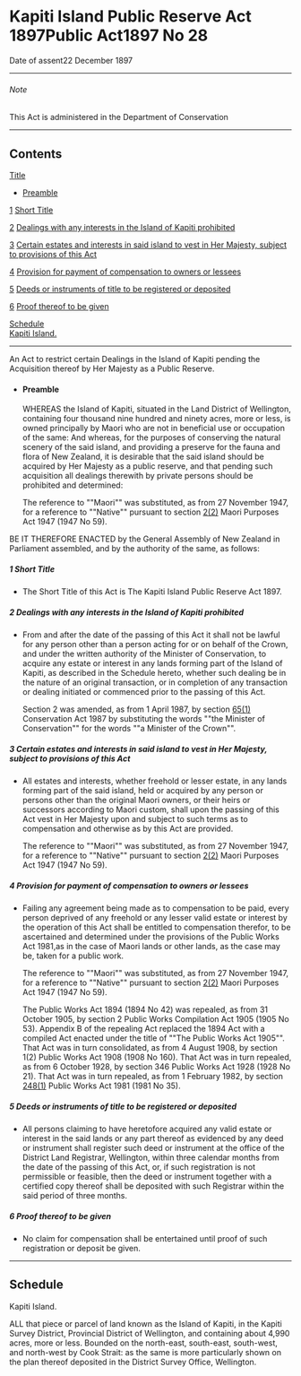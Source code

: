# Kapiti Island Public Reserve Act 1897Public Act1897 No 28

Date of assent22 December 1897

---

###### Note

This Act is administered in the Department of Conservation

---

## Contents

[Title][0]
    
*   [Preamble][1]

[1][2] [Short Title][2]

[2][3] [Dealings with any interests in the Island of Kapiti prohibited][3]

[3][4] [Certain estates and interests in said island to vest in Her Majesty, subject to provisions of this Act][4]

[4][5] [Provision for payment of compensation to owners or lessees][5]

[5][6] [Deeds or instruments of title to be registered or deposited][6]

[6][7] [Proof thereof to be given][7]

[Schedule][8]  
[Kapiti Island.][8]

---

An Act to restrict certain Dealings in the Island of Kapiti pending the Acquisition thereof by Her Majesty as a Public Reserve.
    
*   #### Preamble
    
    WHEREAS the Island of Kapiti, situated in the Land District of Wellington, containing four thousand nine hundred and ninety acres, more or less, is owned principally by Maori who are not in beneficial use or occupation of the same: And whereas, for the purposes of conserving the natural scenery of the said island, and providing a preserve for the fauna and flora of New Zealand, it is desirable that the said island should be acquired by Her Majesty as a public reserve, and that pending such acquisition all dealings therewith by private persons should be prohibited and determined:
    
    The reference to ""Maori"" was substituted, as from 27 November 1947, for a reference to ""Native"" pursuant to section [2(2)][9] Maori Purposes Act 1947 (1947 No 59).

BE IT THEREFORE ENACTED by the General Assembly of New Zealand in Parliament assembled, and by the authority of the same, as follows:

##### 1 Short Title
    
*   The Short Title of this Act is The Kapiti Island Public Reserve Act 1897\.

##### 2 Dealings with any interests in the Island of Kapiti prohibited
    
*   From and after the date of the passing of this Act it shall not be lawful for any person other than a person acting for or on behalf of the Crown, and under the written authority of the Minister of Conservation, to acquire any estate or interest in any lands forming part of the Island of Kapiti, as described in the Schedule hereto, whether such dealing be in the nature of an original transaction, or in completion of any transaction or dealing initiated or commenced prior to the passing of this Act.
    
    Section 2 was amended, as from 1 April 1987, by section [65(1)][10] Conservation Act 1987 by substituting the words ""the Minister of Conservation"" for the words ""a Minister of the Crown"".

##### 3 Certain estates and interests in said island to vest in Her Majesty, subject to provisions of this Act
    
*   All estates and interests, whether freehold or lesser estate, in any lands forming part of the said island, held or acquired by any person or persons other than the original Maori owners, or their heirs or successors according to Maori custom, shall upon the passing of this Act vest in Her Majesty upon and subject to such terms as to compensation and otherwise as by this Act are provided.
    
    The reference to ""Maori"" was substituted, as from 27 November 1947, for a reference to ""Native"" pursuant to section [2(2)][9] Maori Purposes Act 1947 (1947 No 59).

##### 4 Provision for payment of compensation to owners or lessees
    
*   Failing any agreement being made as to compensation to be paid, every person deprived of any freehold or any lesser valid estate or interest by the operation of this Act shall be entitled to compensation therefor, to be ascertained and determined under the provisions of the Public Works Act 1981,as in the case of Maori lands or other lands, as the case may be, taken for a public work.
    
    The reference to ""Maori"" was substituted, as from 27 November 1947, for a reference to ""Native"" pursuant to section [2(2)][9] Maori Purposes Act 1947 (1947 No 59).
    
    The Public Works Act 1894 (1894 No 42) was repealed, as from 31 October 1905, by section 2 Public Works Compilation Act 1905 (1905 No 53). Appendix B of the repealing Act replaced the 1894 Act with a compiled Act enacted under the title of ""The Public Works Act 1905"". That Act was in turn consolidated, as from 4 August 1908, by section 1(2) Public Works Act 1908 (1908 No 160). That Act was in turn repealed, as from 6 October 1928, by section 346 Public Works Act 1928 (1928 No 21). That Act was in turn repealed, as from 1 February 1982, by section [248(1)][11] Public Works Act 1981 (1981 No 35).

##### 5 Deeds or instruments of title to be registered or deposited
    
*   All persons claiming to have heretofore acquired any valid estate or interest in the said lands or any part thereof as evidenced by any deed or instrument shall register such deed or instrument at the office of the District Land Registrar, Wellington, within three calendar months from the date of the passing of this Act, or, if such registration is not permissible or feasible, then the deed or instrument together with a certified copy thereof shall be deposited with such Registrar within the said period of three months.

##### 6 Proof thereof to be given
    
*   No claim for compensation shall be entertained until proof of such registration or deposit be given.

---

## Schedule  
Kapiti Island.

ALL that piece or parcel of land known as the Island of Kapiti, in the Kapiti Survey District, Provincial District of Wellington, and containing about 4,990 acres, more or less. Bounded on the north-east, south-east, south-west, and north-west by Cook Strait: as the same is more particularly shown on the plan thereof deposited in the District Survey Office, Wellington.

[0]: http://www.legislation.govt.nz/act/public/1897/0028/latest/whole.html#DLM134249
[1]: http://www.legislation.govt.nz/act/public/1897/0028/latest/whole.html#DLM134250
[2]: http://www.legislation.govt.nz/act/public/1897/0028/latest/whole.html#DLM134254
[3]: http://www.legislation.govt.nz/act/public/1897/0028/latest/whole.html#DLM134255
[4]: http://www.legislation.govt.nz/act/public/1897/0028/latest/whole.html#DLM134257
[5]: http://www.legislation.govt.nz/act/public/1897/0028/latest/whole.html#DLM134259
[6]: http://www.legislation.govt.nz/act/public/1897/0028/latest/whole.html#DLM134262
[7]: http://www.legislation.govt.nz/act/public/1897/0028/latest/whole.html#DLM134263
[8]: http://www.legislation.govt.nz/act/public/1897/0028/latest/whole.html#DLM134264
[9]: http://www.legislation.govt.nz/act/public/1897/0028/latest/link.aspx?id=DLM245843
[10]: http://www.legislation.govt.nz/act/public/1897/0028/latest/link.aspx?id=DLM106995
[11]: http://www.legislation.govt.nz/act/public/1897/0028/latest/link.aspx?id=DLM48604